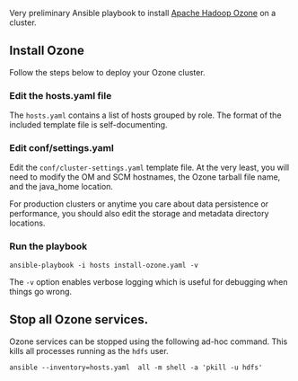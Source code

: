 Very preliminary Ansible playbook to install [Apache Hadoop Ozone](https://hadoop.apache.org/ozone/) on a cluster.

## Install Ozone
Follow the steps below to deploy your Ozone cluster.

### Edit the hosts.yaml file
The `hosts.yaml` contains a list of hosts grouped by role. The format of the included template file is self-documenting.

### Edit conf/settings.yaml
Edit the `conf/cluster-settings.yaml` template file. At the very least, you will need to modify the OM and SCM hostnames, the Ozone tarball file name, and the java_home location.

For production clusters or anytime you care about data persistence or performance, you should also edit the storage and metadata directory locations.


### Run the playbook
```
ansible-playbook -i hosts install-ozone.yaml -v
```
The `-v` option enables verbose logging which is useful for debugging when things go wrong.

## Stop all Ozone services.
Ozone services can be stopped using the following ad-hoc command. This kills all processes running as the `hdfs` user.
```
ansible --inventory=hosts.yaml  all -m shell -a 'pkill -u hdfs'
```

